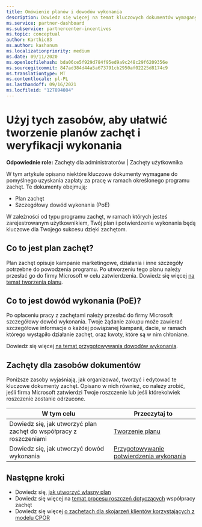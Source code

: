 ```yaml
---
title: Omówienie planów i dowodów wykonania
description: Dowiedz się więcej na temat kluczowych dokumentów wymaganych przez zachęty, w tym planu zachęt do współpracy oświadczeń i szczegółowego potwierdzenia wykonania (PoE).
ms.service: partner-dashboard
ms.subservice: partnercenter-incentives
ms.topic: conceptual
author: Karthic83
ms.author: kashanum
ms.localizationpriority: medium
ms.date: 09/11/2020
ms.openlocfilehash: bda06ce5f929d784f95ed9a9c248c29f6209356e
ms.sourcegitcommit: 847ad384d44a5a673791cb2950af02225d8174c9
ms.translationtype: MT
ms.contentlocale: pl-PL
ms.lasthandoff: 09/16/2021
ms.locfileid: "127894084"
---
```

# <a name="use-these-resources-to-help-you-create-incentives-plans-and-proofs-of-execution"></a>Użyj tych zasobów, aby ułatwić tworzenie planów zachęt i weryfikacji wykonania

**Odpowiednie role:** Zachęty dla administratorów | Zachęty użytkownika

W tym artykule opisano niektóre kluczowe dokumenty wymagane do pomyślnego uzyskania zapłaty za pracę w ramach określonego programu zachęt. Te dokumenty obejmują:

- Plan zachęt
- Szczegółowy dowód wykonania (PoE)

W zależności od typu programu zachęt, w ramach których jesteś zarejestrowanym użytkownikiem, Twój plan i potwierdzenie wykonania będą kluczowe dla Twojego sukcesu dzięki zachętom.

## <a name="what-is-an-incentives-plan"></a>Co to jest plan zachęt?

Plan zachęt opisuje kampanie marketingowe, działania i inne szczegóły potrzebne do powodzenia programu. Po utworzeniu tego planu należy przesłać go do firmy Microsoft w celu zatwierdzenia. Dowiedz się więcej [na temat tworzenia planu](incentives-create-your-plan.md).

## <a name="what-is-a-proof-of-execution-poe"></a>Co to jest dowód wykonania (PoE)?

Po opłaceniu pracy z zachętami należy przesłać do firmy Microsoft szczegółowy dowód wykonania. Twoje żądanie zakupu może zawierać szczegółowe informacje o każdej powiązanej kampanii, dacie, w ramach którego wystąpiło działanie zachęt, oraz kwoty, które są w nim chłoniane. 

Dowiedz się więcej [na temat przygotowywania dowodów wykonania](incentives-prepare-your-proof-of-execution.md).

## <a name="incentives-document-resources"></a>Zachęty dla zasobów dokumentów

Poniższe zasoby wyjaśniają, jak organizować, tworzyć i edytować te kluczowe dokumenty zachęt. Opisano w nich również, co należy zrobić, jeśli firma Microsoft zatwierdzi Twoje roszczenie lub jeśli którekolwiek roszczenie zostanie odrzucone.

|  **W tym celu**  |  **Przeczytaj to**  |
|--------------|-----------|
| Dowiedz się, jak utworzyć plan zachęt do współpracy z roszczeniami | [Tworzenie planu](incentives-create-your-plan.md)  |
Dowiedz się, jak utworzyć dowód wykonania | [Przygotowywanie potwierdzenia wykonania](incentives-prepare-your-proof-of-execution.md)  |

## <a name="next-steps"></a>Następne kroki

- Dowiedz się, [jak utworzyć własny plan](incentives-create-your-plan.md)
- Dowiedz się więcej na [temat procesu roszczeń dotyczących](claims-overview.md) współpracy zachęt
- Dowiedz się więcej [o zachętach dla skojarzeń klientów korzystających z modelu CPOR](submit-osa-claim.md)
